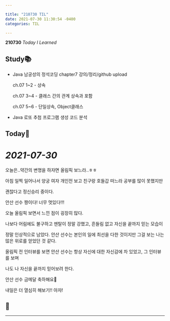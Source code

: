 ```yaml
---

title: "210730 TIL"
date: 2021-07-30 11:30:54 -0400
categories: TIL

---
```


**210730** _Today I Learned_

## Study📚

  * Java 남궁성의 정석코딩 chapter7 강의/정리/github upload 
       
       ch.07 1~2 - 상속

       ch.07 3~4 - 클래스 간의 관계 상속과 포함

       ch.07 5~6 - 단일상속, Object클래스

  * Java 로또 추첨 프로그램 생성 코드 분석

## Today🍓


# _2021-07-30_

오늘은..약간의 변명을 하자면 올림픽 보느라..ㅎㅎ

아침 일찍 일어나서 양궁 여자 개인전 보고 친구랑 호들갑 떠느라 공부를 많이 못했지만

괜찮다고 정신승리 중이다. 

안산 선수 짱이다! 너무 멋있다!!!

오늘 올림픽 보면서 느낀 점이 굉장히 많다.

나보다 어림에도 불구하고 멘탈이 정말 강했고, 흔들림 없고 자신을 끝까지 믿는 모습이

정말 인상적으로 남았다. 안산 선수는 본인의 일에 최선을 다한 것이지만 그걸 보는 나는 많은 위로를 얻었던 것 같다.

올림픽 전 인터뷰를 보면 안산 선수는 항상 자신에 대한 자신감에 차 있었고, 그 인터뷰를 보며

나도 나 자신을 끝까지 믿어보려 한다.

안산 선수 금메달 축하해요💞

내일은 더 열심히 해보기!! 아자!




## 🍉



---